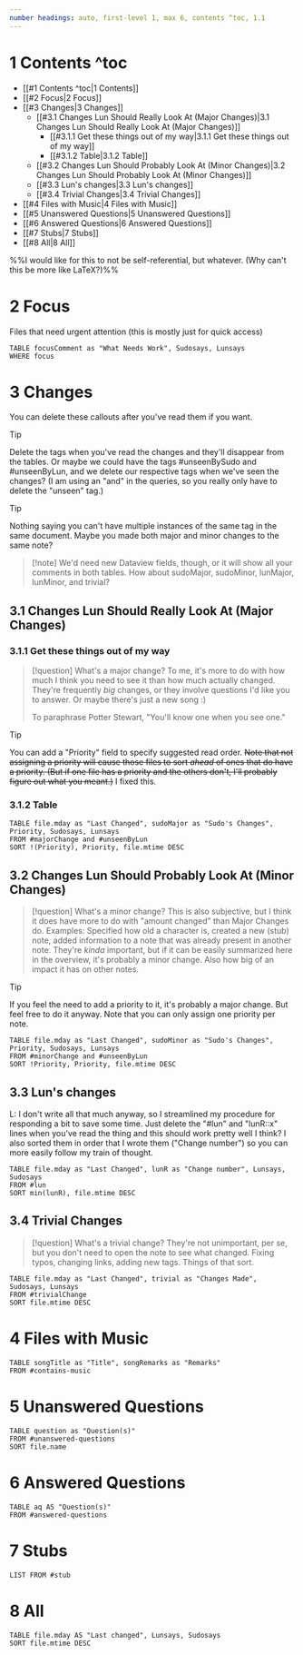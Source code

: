 ```yaml
---
number headings: auto, first-level 1, max 6, contents ^toc, 1.1
---
```


# 1 Contents ^toc

- [[#1 Contents ^toc|1 Contents]]
- [[#2 Focus|2 Focus]]
- [[#3 Changes|3 Changes]]
	- [[#3.1 Changes Lun Should Really Look At (Major Changes)|3.1 Changes Lun Should Really Look At (Major Changes)]]
		- [[#3.1.1 Get these things out of my way|3.1.1 Get these things out of my way]]
		- [[#3.1.2 Table|3.1.2 Table]]
	- [[#3.2 Changes Lun Should Probably Look At (Minor Changes)|3.2 Changes Lun Should Probably Look At (Minor Changes)]]
	- [[#3.3 Lun's changes|3.3 Lun's changes]]
	- [[#3.4 Trivial Changes|3.4 Trivial Changes]]
- [[#4 Files with Music|4 Files with Music]]
- [[#5 Unanswered Questions|5 Unanswered Questions]]
- [[#6 Answered Questions|6 Answered Questions]]
- [[#7 Stubs|7 Stubs]]
- [[#8 All|8 All]]

%%I would like for this to not be self-referential, but whatever. (Why can't this be more like LaTeX?)%%

# 2 Focus
Files that need urgent attention (this is mostly just for quick access)
```dataview
TABLE focusComment as "What Needs Work", Sudosays, Lunsays
WHERE focus
```

# 3 Changes
You can delete these callouts after you've read them if you want.
>[!tip]
>Delete the tags when you've read the changes and they'll disappear from the tables. Or maybe we could have the tags #unseenBySudo and #unseenByLun, and we delete our respective tags when we've seen the changes? (I am using an "and" in the queries, so you really only have to delete the "unseen" tag.)

>[!tip]
>Nothing saying you can't have multiple instances of the same tag in the same document. Maybe you made both major and minor changes to the same note?
>>[!note] We'd need new Dataview fields, though, or it will show all your comments in both tables.
>>How about sudoMajor, sudoMinor, lunMajor,  lunMinor, and trivial?


## 3.1 Changes Lun Should Really Look At (Major Changes)
### 3.1.1 Get these things out of my way
>[!question] What's a major change?
>To me, it's more to do with how much I think you need to see it than how much actually changed. They're frequently *big* changes, or they involve questions I'd like you to answer. Or maybe there's just a new song :)
>
>To paraphrase Potter Stewart, "You'll know one when you see one."

>[!tip]
>You can add a "Priority" field to specify suggested read order. ~~Note that not assigning a priority will cause those files to sort *ahead* of ones that do have a priority. (But if one file has a priority and the others don't, I'll probably figure out what you meant.)~~ I fixed this.

### 3.1.2 Table
```dataview
TABLE file.mday as "Last Changed", sudoMajor as "Sudo's Changes", Priority, Sudosays, Lunsays
FROM #majorChange and #unseenByLun
SORT !(Priority), Priority, file.mtime DESC
```

## 3.2 Changes Lun Should Probably Look At (Minor Changes)
>[!question] What's a minor change?
>This is also subjective, but I think it does have more to do with "amount changed" than Major Changes do. Examples: Specified how old a character is, created a new (stub) note, added information to a note that was already present in another note. They're *kinda* important, but if it can be easily summarized here in the overview, it's probably a minor change. Also how big of an impact it has on other notes.

>[!tip]
>If you feel the need to add a priority to it, it's probably a major change. But feel free to do it anyway. Note that you can only assign one priority per note.

```dataview
TABLE file.mday as "Last Changed", sudoMinor as "Sudo's Changes", Priority, Sudosays, Lunsays
FROM #minorChange and #unseenByLun 
SORT !Priority, Priority, file.mtime DESC
```

## 3.3 Lun's changes

L: I don't write all that much anyway, so I streamlined my procedure for responding a bit to save some time. Just delete the "#lun" and "lunR::x" lines when you've read the thing and this should work pretty well I think?
I also sorted them in order that I wrote them ("Change number") so you can more easily follow my train of thought.
```dataview
TABLE file.mday as "Last Changed", lunR as "Change number", Lunsays, Sudosays
FROM #lun
SORT min(lunR), file.mtime DESC
```

## 3.4 Trivial Changes
>[!question] What's a trivial change?
>They're not unimportant, per se, but you don't need to open the note to see what changed. Fixing typos, changing links, adding new tags. Things of that sort.

```dataview
TABLE file.mday as "Last Changed", trivial as "Changes Made", Sudosays, Lunsays
FROM #trivialChange 
SORT file.mtime DESC
```

# 4 Files with Music
```dataview
TABLE songTitle as "Title", songRemarks as "Remarks"
FROM #contains-music 
```

# 5 Unanswered Questions
```dataview
TABLE question as "Question(s)"
FROM #unanswered-questions
SORT file.name
```

# 6 Answered Questions
```dataview
TABLE aq AS "Question(s)"
FROM #answered-questions 
```

# 7 Stubs
```dataview
LIST FROM #stub 
```
# 8 All
```dataview
TABLE file.mday AS "Last changed", Lunsays, Sudosays
SORT file.mtime DESC
```